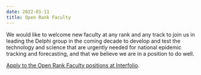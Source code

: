 ```yaml
---
date: 2022-01-11
title: Open Rank Faculty
---
```


We would like to welcome new faculty at any rank and any track to join us in leading the Delphi group in the coming decade to develop and test the technology and science that are urgently needed for national epidemic tracking and forecasting, and that we believe we are in a position to do well.

[Apply to the Open Rank Faculty positions at Interfolio](https://apply.interfolio.com/101207).
